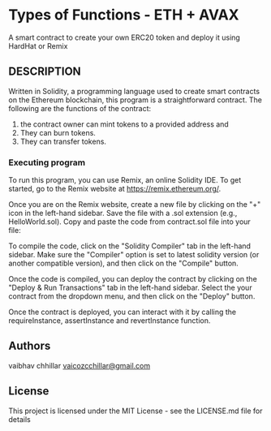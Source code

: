 # Types of Functions - ETH + AVAX
A smart contract to create your own ERC20 token and deploy it using HardHat or Remix

## DESCRIPTION
Written in Solidity, a programming language used to create smart contracts on the Ethereum blockchain, this program is a straightforward contract. The following are the functions of the contract:
1. the contract owner can mint tokens to a provided address and 
2. They can burn tokens.
3. They can transfer tokens.

### Executing program

To run this program, you can use Remix, an online Solidity IDE. To get started, go to the Remix website at https://remix.ethereum.org/.

Once you are on the Remix website, create a new file by clicking on the "+" icon in the left-hand sidebar. Save the file with a .sol extension (e.g., HelloWorld.sol). Copy and paste the code from contract.sol file into your file:

To compile the code, click on the "Solidity Compiler" tab in the left-hand sidebar. Make sure the "Compiler" option is set to latest solidity version (or another compatible version), and then click on the "Compile" button.

Once the code is compiled, you can deploy the contract by clicking on the "Deploy & Run Transactions" tab in the left-hand sidebar. Select the your contract from the dropdown menu, and then click on the "Deploy" button.

Once the contract is deployed, you can interact with it by calling the requireInstance, assertInstance and revertInstance function.


## Authors
vaibhav chhillar 
vaicozcchillar@gmail.com

## License

This project is licensed under the MIT License - see the LICENSE.md file for details
